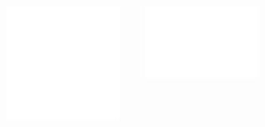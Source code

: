[<img align="left" width="45%" alt="🦑" src="/general.svg">](#)
[<img align="right" width="45%" alt="🦑" src="/achievements.svg">](#)
